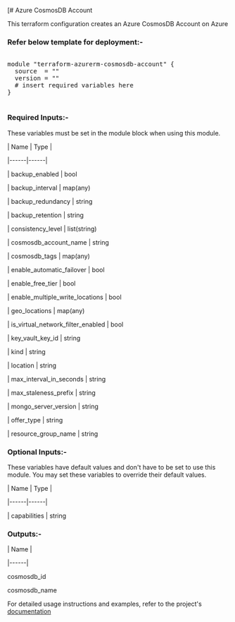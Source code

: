[# Azure CosmosDB Account


This terraform configuration creates an Azure CosmosDB Account on Azure

### Refer below template for deployment:-


<pre>

module "terraform-azurerm-cosmosdb-account" {
  source  = ""
  version = ""
  # insert required variables here
}

</pre>


### Required Inputs:-


These variables must be set in the module block when using this module.


| Name | Type |

|------|------|

| backup_enabled | bool

| backup_interval | map(any)

| backup_redundancy | string

| backup_retention | string

| consistency_level | list(string)

| cosmosdb_account_name | string

| cosmosdb_tags | map(any)

| enable_automatic_failover | bool

| enable_free_tier | bool

| enable_multiple_write_locations | bool

| geo_locations | map(any)

| is_virtual_network_filter_enabled | bool

| key_vault_key_id | string

| kind | string

| location | string

| max_interval_in_seconds | string

| max_staleness_prefix | string

| mongo_server_version | string

| offer_type | string

| resource_group_name | string


### Optional Inputs:-


These variables have default values and don't have to be set to use this module. You may set these variables to override their default values.


| Name | Type |

|------|------|

| capabilities | string


### Outputs:-


| Name |

|------|

cosmosdb_id

cosmosdb_name


For detailed usage instructions and examples, refer to the project's [documentation](https://registry.terraform.io/providers/hashicorp/azurerm/latest/docs/resources/cosmosdb_account)
